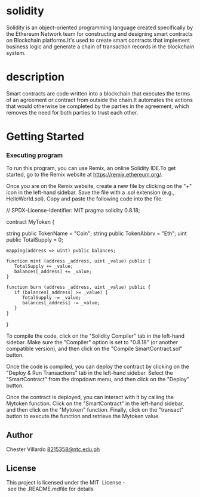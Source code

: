 # solidity

  Solidity is an object-oriented programming language created specifically by the Ethereum Network team for constructing and designing smart contracts on Blockchain platforms.It's used to create smart contracts that implement business logic and generate a chain of transaction records in the blockchain system.

# description 

  Smart contracts are code written into a blockchain that executes the terms of an agreement or contract from outside the chain.It automates the actions that would otherwise be completed by the parties in the agreement, which removes the need for both parties to trust each other. 

# Getting Started

### Executing program 
 
To run this program, you can use Remix, an online Solidity IDE.To get started, go to the Remix website at https://remix.ethereum.org/.

Once you are on the Remix website, create a new file by clicking on the "+" icon in the left-hand sidebar. Save the file with a .sol extension (e.g., HelloWorld.sol). Copy and paste the following code into the file:
  
// SPDX-License-Identifier: MIT
pragma solidity 0.8.18;

contract MyToken {
    
string public TokenName = "Coin";
string public TokenAbbrv = "Eth";
uint public  TotalSupply = 0;

    mapping(address => uint) public balances;
     
    function mint (address _address, uint _value) public {
       TotalSupply += _value;
       balances[_address] += _value;
    }
    
    function burn (address _address, uint _value) public {
       if (balances[_address] >= _value) {
          TotalSupply -= _value;
          balances[_address] -= _value;
       }
    }
}


  To compile the code, click on the "Solidity Compiler" tab in the left-hand sidebar. Make sure the "Compiler" option is set to "0.8.18" (or another compatible version), and then click on the "Compile SmartContract.sol" button.

Once the code is compiled, you can deploy the contract by clicking on the "Deploy & Run Transactions" tab in the left-hand sidebar. Select the "SmartContract" from the dropdown menu, and then click on the "Deploy" button.

Once the contract is deployed, you can interact with it by calling the Mytoken function. Click on the "SmartContract"  in the left-hand sidebar, and then click on the "Mytoken" function. Finally, click on the "transact" button to execute the function and retrieve the Mytoken value. 

## Author 
Chester Villardo
8215358@ntc.edu.ph

## License  
 This project is licensed under the MIT  License - see the .README.mdfile for details
